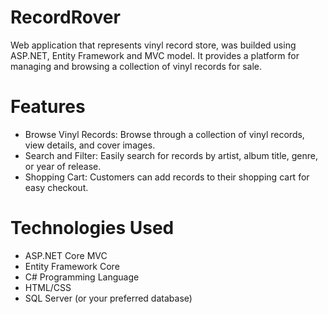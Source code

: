 # RecordRover
Web application that represents vinyl record store, was builded using ASP.NET, Entity Framework and MVC model.  It provides a platform for managing and browsing a collection of vinyl records for sale.
# Features
* Browse Vinyl Records: Browse through a collection of vinyl records, view details, and cover images.
* Search and Filter: Easily search for records by artist, album title, genre, or year of release.
* Shopping Cart: Customers can add records to their shopping cart for easy checkout.
  
# Technologies Used
* ASP.NET Core MVC
* Entity Framework Core
* C# Programming Language
* HTML/CSS
* SQL Server (or your preferred database)

